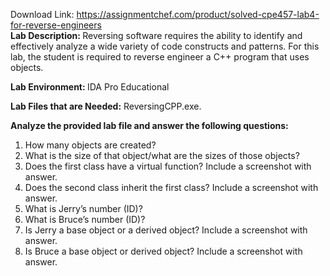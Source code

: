 Download Link: https://assignmentchef.com/product/solved-cpe457-lab4-for-reverse-engineers
<br>
<strong>Lab Description:  </strong>Reversing software requires the ability to identify and effectively analyze a wide variety of code constructs and patterns. For this lab, the student is required to reverse engineer a C++ program that uses objects.

<strong>Lab Environment: </strong>IDA Pro Educational

<strong>Lab Files that are Needed:</strong> ReversingCPP.exe.

<strong>Analyze the provided lab file and answer the following questions:</strong>

<ol>

 <li>How many objects are created?</li>

 <li>What is the size of that object/what are the sizes of those objects?</li>

 <li>Does the first class have a virtual function? Include a screenshot with answer.</li>

 <li>Does the second class inherit the first class? Include a screenshot with answer.</li>

 <li>What is Jerry’s number (ID)?</li>

 <li>What is Bruce’s number (ID)?</li>

 <li>Is Jerry a base object or a derived object? Include a screenshot with answer.</li>

 <li>Is Bruce a base object or derived object? Include a screenshot with answer.</li>

</ol>